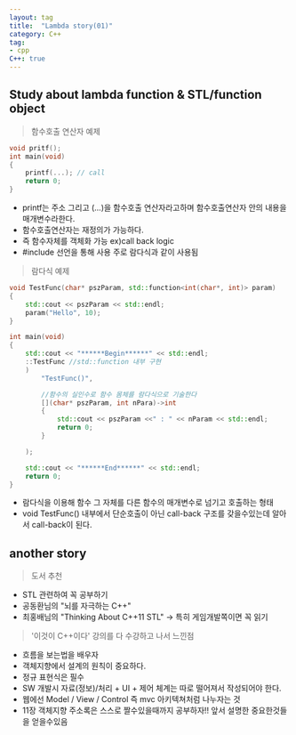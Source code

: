 ```yaml
---
layout: tag
title:  "Lambda story(01)"
category: C++
tag:
- cpp
C++: true
---
```

## Study about lambda function & STL/function object

> 함수호출 연산자 예제

```cpp
void pritf();
int main(void)
{
    printf(...); // call
    return 0;
}
```

- printf는 주소 그리고 (...)을 함수호출 연산자라고하며 함수호출연산자 안의 내용을 매개변수라한다.
- 함수호출연산자는 재정의가 가능하다.
- 즉 함수자체를 객체화 가능 ex)call back logic
- #include<functional> 선언을 통해 사용 주로 람다식과 같이 사용됨

> 람다식 예제

```cpp
void TestFunc(char* pszParam, std::function<int(char*, int)> param)
{
    std::cout << pszParam << std::endl;
    param("Hello", 10);
}

int main(void)
{
    std::cout << "******Begin******" << std::endl;
    ::TestFunc //std::function 내부 구현
    )
        "TestFunc()",

        //함수의 실인수로 함수 몸체를 람다식으로 기술한다
        [](char* pszParam, int nPara)->int
        {
            std::cout << pszParam <<" : " << nParam << std::endl;
            return 0;
        }

    );

    std::cout << "******End******" << std::endl;
    return 0;
}
```

- 람다식을 이용해 함수 그 자체를 다른 함수의 매개변수로 넘기고 호출하는 형태
- void TestFunc() 내부에서 단순호출이 아닌 call-back 구조를 갖을수있는데 알아서 call-back이 된다.

## another story

> 도서 추천
- STL 관련하여 꼭 공부하기
- 공동환님의 "뇌를 자극하는 C++"
- 최홍배님의 "Thinking About C++11 STL" -> 특히 게임개발쪽이면 꼭 읽기

> '이것이 C++이다' 강의를 다 수강하고 나서 느낀점

- 흐름을 보는법을 배우자
- 객체지향에서 설계의 원칙이 중요하다.
- 정규 표현식은 필수
- SW 개발시 자료(정보)/처리 + UI + 제어 체계는 따로 떨어져서 작성되어야 한다.
- 웹에선 Model / View / Control 즉 mvc 아키텍쳐처럼 나누자는 것
- 11장 객체지향 주소록은 스스로 짤수있을때까지 공부하자!! 앞서 설명한 중요한것들을 얻을수있음

